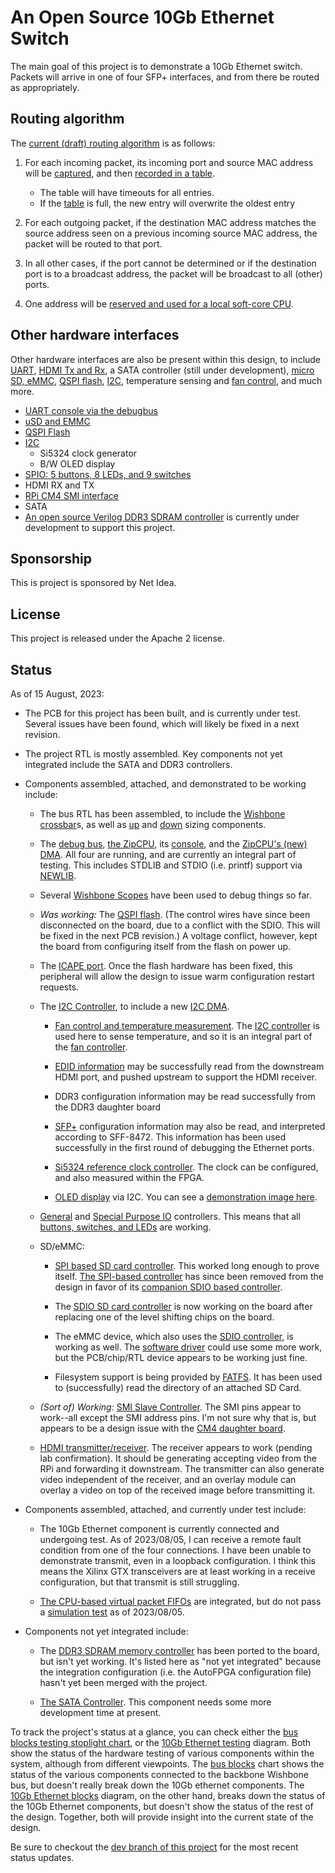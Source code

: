 # An Open Source 10Gb Ethernet Switch

The main goal of this project is to demonstrate a 10Gb Ethernet switch.
Packets will arrive in one of four SFP+ interfaces, and from there be routed
as appropriately.

## Routing algorithm

The [current (draft) routing algorithm](rtl/net/routecore.v) is as follows:

1. For each incoming packet, its incoming port and source MAC address will be
   [captured](rtl/net/rxgetsrcmac.v), and then [recorded in a table](rtl/net/routetbl.v).

   - The table will have timeouts for all entries.
   - If the [table](rtl/net/routetbl.v) is full, the new entry will overwrite the oldest entry

2. For each outgoing packet, if the destination MAC address matches the
   source address seen on a previous incoming source MAC address, the packet
   will be routed to that port.

3. In all other cases, if the port cannot be determined or if the destination
   port is to a broadcast address, the packet will be broadcast to all (other)
   ports.

4. One address will be [reserved and used for a local soft-core CPU](rtl/net/cpunet.v).

## Other hardware interfaces

Other hardware interfaces are also be present within this design, to include
[UART](https://github.com/ZipCPU/wbuart32), [HDMI Tx and
Rx](https://github.com/ZipCPU/vgasim), a SATA controller (still under
development), [micro SD, eMMC](https://github.com/ZipCPU/sdspi),
[QSPI flash](https://github.com/ZipCPU/qspiflash),
[I2C](https://github.com/ZipCPU/wbi2c), temperature sensing and [fan
control](rtl/wbfan.v), and much more.

- [UART console via the debugbus](rtl/wbubus/wbuconsole.v)
- [uSD and EMMC](rtl/sdspi/sdspi.v)
- [QSPI Flash](rtl/qflexpress.v)
- [I2C](rtl/wbi2c/wbi2ccpu.v)
  - Si5324 clock generator
  - B/W OLED display
- [SPIO: 5 buttons, 8 LEDs, and 9 switches](rtl/spio.v)
- HDMI RX and TX
- [RPi CM4 SMI interface](rtl/smi/smi.v)
- SATA
- [An open source Verilog DDR3 SDRAM controller](https://github.com/AngeloJacobo/DDR3_Controller) is currently under development to support this project.

## Sponsorship

This is project is sponsored by Net Idea.

## License

This project is released under the Apache 2 license.

## Status

As of 15 August, 2023:

- The PCB for this project has been built, and is currently under test.  Several issues have been found, which will likely be fixed in a next revision.

- The project RTL is mostly assembled.  Key components not yet integrated
  include the SATA and DDR3 controllers.

- Components assembled, attached, and demonstrated to be working include:

  - The bus RTL has been assembled, to include the [Wishbone crossbar](rtl/wb2axip/rtl/wbxbar.v)s, as well as [up](rtl/wb2axip/wbupsz.v) and [down](rtl/wb2axip/wbdown.v) sizing components.

  - The [debug bus](https://github.com/ZipCPU/dbgbus), [the ZipCPU](https://github.com/ZipCPU/zipcpu), its [console](https://github.com/ZipCPU/wbuart32), and the [ZipCPU's (new) DMA](rtl/cpu/zipdma.v).  All four are running, and are currently an integral part of testing.  This includes STDLIB and STDIO (i.e. printf) support via [NEWLIB](https://sourceware.org/newlib).

  - Several [Wishbone Scopes](https://github.com/ZipCPU/wbscope) have been used to debug things so far.

  - _Was working:_ The [QSPI flash](rtl/qflexpress.v).  (The control wires have since been disconnected on the board, due to a conflict with the SDIO.  This will be fixed in the next PCB revision.)  A voltage conflict, however, kept the board from configuring itself from the flash on power up.

  - The [ICAPE port](https://github.com/ZipCPU/wbicapetwo).  Once the flash hardware has been fixed, this peripheral will allow the design to issue warm configuration restart requests.

  - The [I2C Controller](rtl/wbi2c/wbi2ccpu.v), to include a new [I2C DMA](rtl/wbi2c/wbi2cdma.v).

    - [Fan control and temperature measurement](rtl/wbfan.v).  The [I2C controller](rtl/wbi2c/wbi2ccpu.v) is used here to sense temperature, and so it is an integral part of the [fan controller](rtl/wbfan.v).

    - [EDID information](https://en.wikipedia.org/wiki/Extended_Display_Identification_Data) may be successfully read from the downstream HDMI port, and pushed upstream to support the HDMI receiver.

    - DDR3 configuration information may be read successfully from the DDR3 daughter board

    - [SFP+](https://en.wikipedia.org/wiki/Small_Form-factor_Pluggable) configuration information may also be read, and interpreted according to SFF-8472.  This information has been used successfully in the first round of debugging the Ethernet ports.

    - [Si5324 reference clock controller](https://zipcpu.com/blog/2019/06/28/genclk.html).  The clock can be configured, and also measured within the FPGA.

    - [OLED display](https://www.amazon.com/Teyleten-Robot-Display-SSD1306-Raspberry/dp/B08ZY4YBHL/) via I2C.  You can see a [demonstration image here](doc/ssdlogo-demo.png).

  - [General](rtl/gpio.v) and [Special Purpose IO](rtl/spio.v) controllers.  This means that all [buttons, switches, and LEDs](rtl/spio.v) are working.

  - SD/eMMC:

    - [SPI based SD card controller](https://github.com/ZipCPU/sdspi).  This worked long enough to prove itself.  [The SPI-based controller](rtl/sdspi/sdspi.v) has since been removed from the design in favor of its [companion SDIO based controller](rtl/sdspi/sdio.v).

    - The [SDIO SD card controller](https://github.com/ZipCPU/sdspi) is now working on the board after replacing one of the level shifting chips on the board.

    - The eMMC device, which also uses the [SDIO controller](https://github.com/ZipCPU/sdspi), is working as well.  The [software driver](sw/zipcpu/fatfs/emmcdrvr.c) could use some more work, but the PCB/chip/RTL device appears to be working just fine.

    - Filesystem support is being provided by [FATFS](http://elm-chan.org/fsw/ff/00index_e.html).  It has been used to (successfully) read the directory of an attached SD Card.

  - _(Sort of) Working:_ [SMI Slave Controller](rtl/smi/smi.v).  The SMI pins appear to work--all except the SMI address pins.  I'm not sure why that is, but appears to be a design issue with the [CM4 daughter board](https://www.raspberrypi.com/products/compute-module-4/?variant=raspberry-pi-cm4001000).

  - [HDMI transmitter/receiver](rtl/hdmi/vidpipe.v).  The receiver appears to work (pending lab confirmation).  It should be generating accepting video from the RPi and forwarding it downstream.  The transmitter can also generate video independent of the receiver, and an overlay module can overlay a video on top of the received image before transmitting it.

- Components assembled, attached, and currently under test include:

  - The 10Gb Ethernet component is currently connected and undergoing test.  As of 2023/08/05, I can receive a remote fault condition from one of the four connections.  I have been unable to demonstrate transmit, even in a loopback configuration.  I think this means the Xilinx GTX transceivers are at least working in a receive configuration, but that transmit is still struggling.

  - [The CPU-based virtual packet FIFOs](rtl/net/cpunet.v) are integrated, but do not pass a [simulation test](bench/rtl/tb_netpath.v) as of 2023/08/05.

- Components not yet integrated include:

  - The [DDR3 SDRAM memory controller](https://github.com/AngeloJacobo/DDR3_Controller) has been ported to the board, but isn't yet working.  It's listed here as "not yet integrated" because the integration configuration (i.e. the AutoFPGA configuration file) hasn't yet been merged with the project.

  - [The SATA Controller](https://github.com/ZipCPU/wbsata).  This component needs some more development time at present.


To track the project's status at a glance, you can check either the [bus blocks
testing stoplight chart](doc/eth10g-busblocks.png), or the [10Gb Ethernet
testing](doc/eth10g-blocks.png) diagram.  Both show the status of the hardware
testing of various components within the system, although from different
viewpoints.  The [bus blocks](doc/eth10g-busblocks.png) chart shows the status
of the various components connected to the backbone Wishbone bus, but doesn't
really break down the 10Gb ethernet components. The [10Gb Ethernet
blocks](doc/eth10g-blocks.png) diagram, on the other hand, breaks down the
status of the 10Gb Ethernet components, but doesn't show the status of the
rest of the design.  Together, both will provide insight into the current
state of the design.

Be sure to checkout the [dev branch of this
project](https://github.com/ZipCPU/eth10g/tree/dev) for the most recent status
updates.
